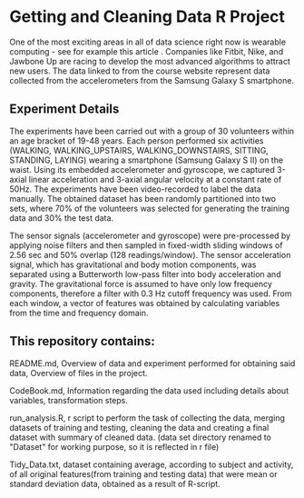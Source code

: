 # Getting and Cleaning Data R Project

One of the most exciting areas in all of data science right now is wearable computing - see for example this article . Companies like Fitbit, Nike, and Jawbone Up are racing to develop the most advanced algorithms to attract new users. The data linked to from the course website represent data collected from the accelerometers from the Samsung Galaxy S smartphone.

## Experiment Details

The experiments have been carried out with a group of 30 volunteers within an age bracket of 19-48 years. Each person performed six activities (WALKING, WALKING_UPSTAIRS, WALKING_DOWNSTAIRS, SITTING, STANDING, LAYING) wearing a smartphone (Samsung Galaxy S II) on the waist. Using its embedded accelerometer and gyroscope, we captured 3-axial linear acceleration and 3-axial angular velocity at a constant rate of 50Hz. The experiments have been video-recorded to label the data manually. The obtained dataset has been randomly partitioned into two sets, where 70% of the volunteers was selected for generating the training data and 30% the test data. 

The sensor signals (accelerometer and gyroscope) were pre-processed by applying noise filters and then sampled in fixed-width sliding windows of 2.56 sec and 50% overlap (128 readings/window). The sensor acceleration signal, which has gravitational and body motion components, was separated using a Butterworth low-pass filter into body acceleration and gravity. The gravitational force is assumed to have only low frequency components, therefore a filter with 0.3 Hz cutoff frequency was used. From each window, a vector of features was obtained by calculating variables from the time and frequency domain.

## This repository contains: 

README.md, Overview of data and experiment performed for obtaining said data, Overview of files in the project.

CodeBook.md, Information regarding the data used including details about variables, transformation steps.

run_analysis.R, r script to perform the task of collecting the data, merging datasets of training and testing, cleaning the data and creating a final dataset with summary of cleaned data. (data set directory renamed to "Dataset" for working purpose, so it is reflected in r file)

Tidy_Data.txt, dataset containing average, according to subject and activity, of all original features(from training and testing data) that were mean or standard deviation data, obtained as a result of R-script. 



